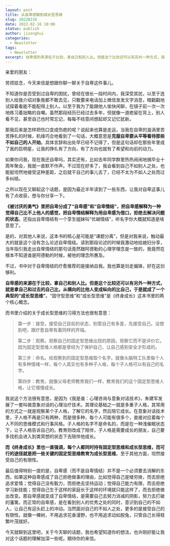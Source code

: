 ```yaml
---
layout: post
title: 从自卑感聊到成长型思维
slug: 20220216
date: 2022-02-16 10:00
status: publish
author: jizenghui
categories: 
  - Newsletter
tags:
  - Newsletter
excerpt: 自卑感的来源在于比较，拿自己和别人比。但是这个比较还可以有另外一种方式，就是拿自己和过去的自己比，从横向的比他人变成纵向的比自己，于是就成了一个典型的“成长型思维”
---
```


亲爱的朋友：

劳烦挂念，今天来信是想跟你聊一聊关于自卑这件事儿。

不知道你是否受到过自卑的困扰，曾经在很长一段时间内，我深受其扰，以至于连别人给我介绍对象我都不敢去见，只敢要来电话加上微信发发文字消息，暗戳戳地试探着看能不能配得上别人。以至于我为了能跟他人愉快闲聊，在镜子前一次一次地练习着拙略的自嘲。虽然那段经历已经过去多年，但就像一道疤留在背上，别人看不见，甚至自己也时常忘记，每每不经意间想起却又记忆犹新。

那我后来是怎样把伤口变成伤疤的呢？说起来也算是走运，当我在自卑的漩涡里苦苦挣扎的时候，机缘巧合地看到了一句话，大概意思是**克服自卑要从平等看待那些不如自己的人开始**。具体言辞和出处早已经不记得了，但是这句话却在那些年里成了我的启明星，让我的挣扎有了方向，有了方向也就有了希望和向前的动力。

如果你问我，现在我还自卑吗，其实还有，比如去年同学群里热热闹闹地搞毕业十周年聚会，我就一直默不作声。不过现在好多了，我会看到自己不如别人之处，也能挺坦然地接受这种差距，之后就干自己的事儿去了，已经不太为不如人之处而过多纠结。

之所以现在又聊起这个话题，是因为最近半年读到了一些东西，让我对自卑这事儿有了点收获，想与你分享一下。

**《被讨厌的勇气》里把自卑分成了“自卑感”和“自卑情结”，把自卑感解释为一种觉得自己比不上他人的感觉，把自卑情结解释为用自卑感为借口，拒绝去解决问题的状态**。还指出自卑情结有一个孪生姐妹叫“优越情结”，听名字你大概就知道是啥意思了。

是的，对其他人来说，这本书的核心是可能是“课题分离”，但是对我来说，触动最大的就是这个没有怎么论述自卑情结。读到那段论述的时候我激动地给媳妇分享，当年指引我走出自卑情结的那句话竟然跟阿德勒的心理学理念是一致的，我竟然在根本不知道谁是阿德勒的时候，被他的理念所惠及。

不过，书中对于自卑情结的疗愈推荐的是接纳自我。我也算是剑走偏锋，好在这剑够利。

**自卑感的来源在于比较，拿自己和别人比。但是这个比较还可以有另外一种方式，就是拿自己和过去的自己比，从横向的比他人变成纵向的比自己，于是就成了一个典型的“成长型思维”**。“固守型思维”和“成长型思维”是《终身成长》这本书里的两个核心概念。

而书里介绍的关于成长型思维的习得方法也很有意思：

> 第一步：接受。接受自己目前的状态，别管自己有多差，先接受自己。没想到吧，跟疗愈自卑有着同样的开端。
>
> 第二步：观察。观察自己的固定型思维出现的原因，观察它而不是评价它。因为固定型思维人格都是曾经为了保护自己、让自己感到安全才形成的。
>
> 第三步：命名。给观察到的固定型思维取个名字。就像头脑特工队里每个人有多种情绪一样，每个人其实也有多种子人格，每个子人格可以有自己的名字。
>
> 第四步：教育。就像父母老师教育我们一样，教育我们的这个固定型思维人格，让它慢慢成长。

我说这个方法很有意思，是因为《我是谁：心理咨询与意象对话技术》，朱建军发展了一套叫做意象对话的心理治疗技术。其理论基础之一就是多重子人格，其常用的方式之一就是观察某个子人格，了解它的名字，然后陪它成长。在意象对话技术里，子人格不再是只有两种，而是很多种，每个人可能有很多个，直接对应着每个人不同的思维模式和行事风格。子人格的名字不是命名的，而是在一种浅催眠状态下，让子人格告诉自己的。教育则改成了陪伴，子人格是需要成长的朋友，自己要多找机会进入到类冥想的状态下去陪伴他成长。

**而《终身成长》里也一直强调，每个人都同时持有固定型思维和成长型思维，而可行的途径就是把一些关键的固定型思维教育为成长型思维**。至于其他方面，坦然接受自己的有限性。

最后值得特别一提的是，自卑感（而不是自卑情结）并不是一个必须要去消解的东西，如果这种自卑感成了自己拒绝做事的理由，比如觉得自己是矮穷挫，而去拒绝追求爱情；觉得自己没有毅力，而拒绝去坚持运动；觉得自己能力有限，而去拒绝学习新技能；觉得自己生于这样的家庭长于这样的环境就只能这样了，而去拒绝做出改变。那自卑感就变成了自卑情结，是需要自己去努力消减的阴影，努力去打破的藩篱。而正常的自卑感，是在看到别人的优秀之处的同时，意识到自己的不如人，让自己有迎头赶上的冲动。当然面对自己的不如人之处，更多的是接受自己的有限性。就像一棵树，不用追求花香漫野，也不用追求动如脱兔，只管自己长得枝繁叶茂就好。

今天就聊到这里吧，关于今天聊的话题，我也希望知道你的想法，也许刚好能让我对这个话题的理解加深一些呢。期待你的来信。